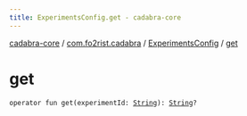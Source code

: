 ```yaml
---
title: ExperimentsConfig.get - cadabra-core
---
```


[cadabra-core](../../index.html) / [com.fo2rist.cadabra](../index.html) / [ExperimentsConfig](index.html) / [get](./get.html)

# get

`operator fun get(experimentId: `[`String`](https://kotlinlang.org/api/latest/jvm/stdlib/kotlin/-string/index.html)`): `[`String`](https://kotlinlang.org/api/latest/jvm/stdlib/kotlin/-string/index.html)`?`